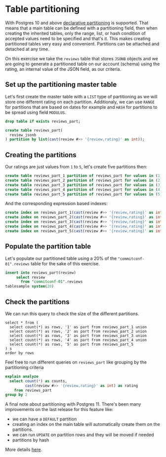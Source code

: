# Table partitioning

With Postgres 10 and above [declarative partitioning](https://www.postgresql.org/docs/current/ddl-partitioning.html) is supported. That means that a main table can be defined with a partitioning field, then when creating the inherited tables, only the range, list, or hash condition of accepted values need to be specified and that's it. This makes creating partitioned tables very easy and convenient. Partitions can be attached and detached at any time.

On this exercise we take the `reviews` table that stores `JSONB` objects and we are going to generate a partitioned table on our account (schema) using the rating, an internal value of the JSON field, as our criteria.

## Set up the partitioning master table

Let's first create the master table with a `LIST` type of partitioning as we will store one different rating on each partition. Additionaly, we can use `RANGE` for partitions that are based on dates for example and `HASH` for partitions to be spread using field `MODULUS`.

```sql
drop table if exists reviews_part;

create table reviews_part(
  review jsonb
) partition by list(cast(review #>> '{review,rating}' as int));
```

## Creating the partitions

Our ratings are just values from `1` to `5`, let's create five partitions then:

```sql
create table reviews_part_1 partition of reviews_part for values in (1);
create table reviews_part_2 partition of reviews_part for values in (2);
create table reviews_part_3 partition of reviews_part for values in (3);
create table reviews_part_4 partition of reviews_part for values in (4);
create table reviews_part_5 partition of reviews_part for values in (5);
```

And the corresponding expression based indexes:

```sql
create index on reviews_part_1(cast(review #>> '{review,rating}' as int));
create index on reviews_part_2(cast(review #>> '{review,rating}' as int));
create index on reviews_part_3(cast(review #>> '{review,rating}' as int));
create index on reviews_part_4(cast(review #>> '{review,rating}' as int));
create index on reviews_part_5(cast(review #>> '{review,rating}' as int));
```

## Populate the partition table

Let's populate our partitioned table using a 20% of the `"commitconf-01".reviews` table for the sake of this exercise.

```sql
insert into reviews_part(review)
     select review
       from "commitconf-01".reviews
tablesample system(20)
```

## Check the partitions

We can run this query to check the size of the different partitions.

```
select * from (
  select count(*) as rows, '1' as part from reviews_part_1 union
  select count(*) as rows, '2' as part from reviews_part_2 union
  select count(*) as rows, '3' as part from reviews_part_3 union
  select count(*) as rows, '4' as part from reviews_part_4 union
  select count(*) as rows, '5' as part from reviews_part_5
) s
order by rows
```

Feel free to run different queries on `reviews_part` like grouping by the partitioning criteria

```sql
explain analyze
  select count(*) as counts,
         cast(review #>> '{review,rating}' as int) as rating
    from reviews_part
group by 2
```


A final note about partitioning with Postgres 11. There's been many improvements on the last release for this feature like:

* we can have a `DEFAULT` partition
* creating an index on the main table will automatically create them on the partitions. 
* we can run `UPDATE` on partition rows and they will be moved if needed
* partitions by hash

More details [here](https://pgdash.io/blog/partition-postgres-11.html).